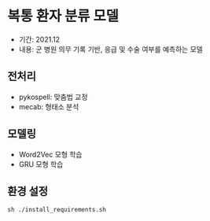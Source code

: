 # 복통 환자 분류 모델

- 기간: 2021.12
- 내용: 군 병원 의무 기록 기반, 응급 및 수술 여부를 예측하는 모델



## 전처리

- pykospell: 맞춤법 교정
- mecab: 형태소 분석



## 모델링

- Word2Vec 모형 학습 
- GRU 모형 학습


## 환경 설정
`sh ./install_requirements.sh`

